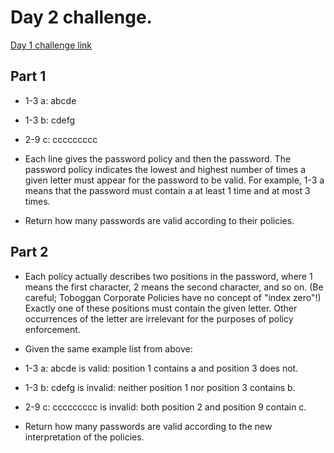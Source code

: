 # Day 2 challenge.

[Day 1 challenge link](https://adventofcode.com/2020/day/2)

## Part 1

- 1-3 a: abcde
- 1-3 b: cdefg
- 2-9 c: ccccccccc
- Each line gives the password policy and then the password. The password policy indicates the lowest and highest number of times a given letter must appear for the password to be valid. For example, 1-3 a means that the password must contain a at least 1 time and at most 3 times.

- Return how many passwords are valid according to their policies.

## Part 2

- Each policy actually describes two positions in the password, where 1 means the first character, 2 means the second character, and so on. (Be careful; Toboggan Corporate Policies have no concept of "index zero"!) Exactly one of these positions must contain the given letter. Other occurrences of the letter are irrelevant for the purposes of policy enforcement.

- Given the same example list from above:

- 1-3 a: abcde is valid: position 1 contains a and position 3 does not.
- 1-3 b: cdefg is invalid: neither position 1 nor position 3 contains b.
- 2-9 c: ccccccccc is invalid: both position 2 and position 9 contain c.

- Return how many passwords are valid according to the new interpretation of the policies.
